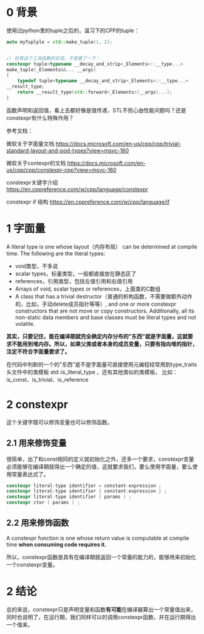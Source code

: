 # 0 背景
使用过python里的tuple之后的，温习下的CPP的tuple：

```cpp
auto myTuplple = std::make_tuple(1, 2);


// 好奇这个工具函数的实现，于是看了一下：
constexpr tuple<typename __decay_and_strip<_Elements>::__type...>
make_tuple(_Elements&&... __args)
{
    typedef tuple<typename __decay_and_strip<_Elements>::__type...>
__result_type;
    return __result_type(std::forward<_Elements>(__args)...);
}

```
函数声明和返回值，看上去都好像是值传递，STL不担心由性能问题吗？还是constexpr有什么特殊作用？


参考文档：

微软关于字面量文档  https://docs.microsoft.com/en-us/cpp/cpp/trivial-standard-layout-and-pod-types?view=msvc-160

微软关于contexpr的文档  https://docs.microsoft.com/en-us/cpp/cpp/constexpr-cpp?view=msvc-160

constexpr关键字介绍  https://en.cppreference.com/w/cpp/language/constexpr

constexpr if  结构   https://en.cppreference.com/w/cpp/language/if



# 1 字面量
A literal type is one whose layout（内存布局） can be determined at compile time. The following are the literal types:

* void类型，不多说
* scalar types，标量类型，一般都直接放在静态区了
* references，引用类型，包括左值引用和右值引用
* Arrays of void, scalar types or references，上面类的C数组
* A class that has a trivial destructor（普通的析构函数，不需要做额外动作的，比如，手动delete成员指针等等）, and one or more constexpr constructors that are not move or copy constructors. Additionally, all its non-static data members and base classes must be literal types and not volatile.


**其实，只要记住，能在编译期就完全确定内存分布的"东西"就是字面量，这就要求不能用到堆内存。所以，如果父类或者本身的成员变量，只要有指向堆的指针，注定不符合字面量要求了。**


在代码中判断的一个的"东西"是不是字面量可直接使用元编程经常用到type_traits头文件中的类模板  std::is_literal_type ，还有其他类似的类模板， 比如：is_const、is_trivial、is_reference


# 2 constexpr
这个关键字既可以修饰变量也可以修饰函数。

## 2.1 用来修饰变量
很简单，出了和const相同的定义就初始化之外，还多一个要求，constexpr变量必须能够在编译期就得出一个确定的值，这就要求我们，要么使用字面量，要么使用常量表达式了。

```cpp
constexpr literal-type identifier = constant-expression ;
constexpr literal-type identifier { constant-expression } ;
constexpr literal-type identifier ( params ) ;
constexpr ctor ( params ) ;
```

## 2.2 用来修饰函数
A constexpr function is one whose return value is computable at compile time **when consuming code requires it.**

所以，constexpr函数是具有在编译期就返回一个常量的能力的，能够用来初始化一个constexpr变量。


# 2 结论
总的来说，constexpr只是声明变量和函数**有可能**在编译器算出一个常量值出来，同时也说明了，在运行期，我们同样可以的调用constexpr函数，并在运行期得出一个值来。


